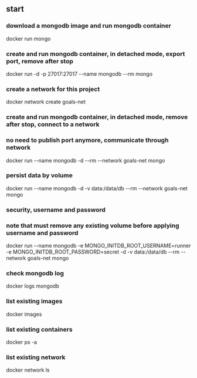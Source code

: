 ## start

### download a mongodb image and run mongodb container 

docker run mongo 

### create and run mongodb container, in detached mode, export port, remove after stop 

docker run -d -p 27017:27017 --name mongodb --rm mongo 

### create a network for this project 

docker network create goals-net

### create and run mongodb container, in detached mode, remove after stop, connect to a network
### no need to publish port anymore, communicate through network 

docker run --name mongodb -d --rm --network goals-net mongo 

### persist data by volume 

docker run --name mongodb -d -v data:/data/db --rm --network goals-net mongo 

### security, username and password 
### note that must remove any existing volume before applying username and password 

docker run --name mongodb -e MONGO_INITDB_ROOT_USERNAME=runner -e MONGO_INITDB_ROOT_PASSWORD=secret -d -v data:/data/db --rm --network goals-net mongo

### check mongodb log 

docker logs mongodb 

### list existing images 

docker images 

### list existing containers 

docker ps -a 

### list existing network

docker network ls 
